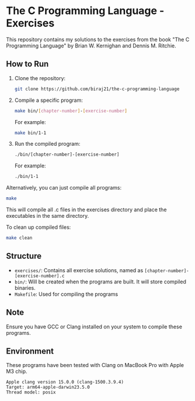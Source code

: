 # The C Programming Language - Exercises

This repository contains my solutions to the exercises from the book "The C Programming Language" by Brian W. Kernighan and Dennis M. Ritchie.

## How to Run

1. Clone the repository:

   ```bash
   git clone https://github.com/biraj21/the-c-programming-language
    ```

3. Compile a specific program:

   ```bash
   make bin/[chapter-number]-[exercise-number]
   ```

   For example:

   ```bash
   make bin/1-1
   ```

4. Run the compiled program:

   ```bash
   ./bin/[chapter-number]-[exercise-number]
   ```

   For example:

   ```bash
   ./bin/1-1
   ```

Alternatively, you can just compile all programs:

```bash
make
```

This will compile all .c files in the exercises directory and place the executables in the same directory.

To clean up compiled files:

```bash
make clean
```

## Structure

- `exercises/`: Contains all exercise solutions, named as `[chapter-number]-[exercise-number].c`
- `bin/`: Will be created when the programs are built. It will store compiled binaries.
- `Makefile`: Used for compiling the programs

## Note

Ensure you have GCC or Clang installed on your system to compile these programs.

## Environment

These programs have been tested with Clang on MacBook Pro with Apple M3 chip.

```
Apple clang version 15.0.0 (clang-1500.3.9.4)
Target: arm64-apple-darwin23.5.0
Thread model: posix
```
